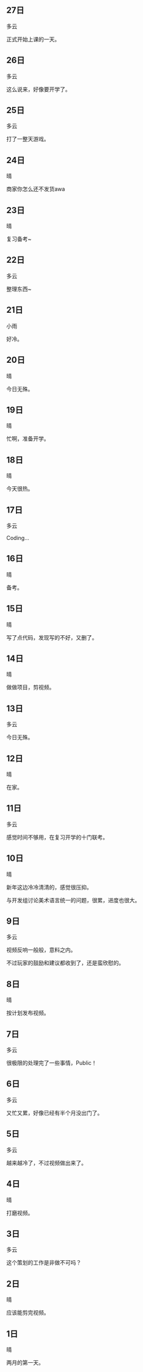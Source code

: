 ## 27日

多云

正式开始上课的一天。


## 26日

多云

这么说来，好像要开学了。


## 25日

多云

打了一整天游戏。


## 24日

晴

商家你怎么还不发货awa


## 23日

晴

复习备考~


## 22日

多云

整理东西~


## 21日

小雨

好冷。


## 20日

晴

今日无殊。


## 19日

晴

忙啊，准备开学。


## 18日

晴

今天很热。


## 17日

多云

Coding...


## 16日

晴

备考。


## 15日

晴

写了点代码，发现写的不好，又删了。


## 14日

晴

做做项目，剪视频。


## 13日

多云

今日无殊。


## 12日

晴

在家。


## 11日

多云

感觉时间不够用，在复习开学的十门联考。


## 10日

晴

新年这边冷冷清清的，感觉很压抑。

与开发组讨论美术语言统一的问题，很累，进度也很大。


## 9日

多云

视频反响一般般，意料之内。

不过玩家的鼓励和建议都收到了，还是蛮欣慰的。


## 8日

晴

按计划发布视频。


## 7日

多云

很极限的处理完了一些事情，Public！


## 6日

多云

又忙又累，好像已经有半个月没出门了。


## 5日

多云

越来越冷了，不过视频做出来了。


## 4日

晴

打磨视频。


## 3日

多云

这个策划的工作是非做不可吗？


## 2日

晴

应该能剪完视频。


## 1日

晴

两月的第一天。
